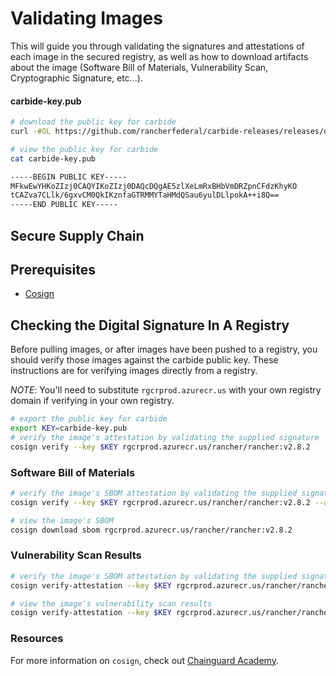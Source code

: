 # Validating Images

This will guide you through validating the signatures and attestations of each image in the secured registry, as well as how to download artifacts about the image (Software Bill of Materials, Vulnerability Scan, Cryptographic Signature, etc...).

#### carbide-key.pub
```bash
# download the public key for carbide
curl -#OL https://github.com/rancherfederal/carbide-releases/releases/download/0.1.1/carbide-key.pub

# view the public key for carbide
cat carbide-key.pub

-----BEGIN PUBLIC KEY-----
MFkwEwYHKoZIzj0CAQYIKoZIzj0DAQcDQgAE5zlXeLmRxBHbVmDRZpnCFdzKhyKO
tCAZva7CLlk/6gxvCM0QkIKznfaGTRMMYTaHMdQSau6yulDLlpokA++i8Q==
-----END PUBLIC KEY-----
```

## Secure Supply Chain

## Prerequisites

* [Cosign](https://docs.sigstore.dev/cosign/installation/)

## Checking the Digital Signature In A Registry

Before pulling images, or after images have been pushed to a registry, you should verify those images against the carbide public key. These instructions are for verifying images directly from a registry.

*NOTE*: You'll need to substitute `rgcrprod.azurecr.us` with your own registry domain if verifying in your own registry.

```bash
# export the public key for carbide
export KEY=carbide-key.pub
# verify the image's attestation by validating the supplied signature
cosign verify --key $KEY rgcrprod.azurecr.us/rancher/rancher:v2.8.2
```

### Software Bill of Materials
```bash
# verify the image's SBOM attestation by validating the supplied signature
cosign verify --key $KEY rgcrprod.azurecr.us/rancher/rancher:v2.8.2 --attachment sbom

# view the image's SBOM
cosign download sbom rgcrprod.azurecr.us/rancher/rancher:v2.8.2
```

### Vulnerability Scan Results
```bash
# verify the image's SBOM attestation by validating the supplied signature
cosign verify-attestation --key $KEY rgcrprod.azurecr.us/rancher/rancher:v2.8.2 --type vuln > /dev/null

# view the image's vulnerability scan results
cosign verify-attestation --key $KEY rgcrprod.azurecr.us/rancher/rancher:v2.8.2 --type vuln | jq -r '.payload' | base64 -d | jq
```

### Resources
For more information on `cosign`, check out [Chainguard Academy](https://edu.chainguard.dev/open-source/sigstore/cosign/how-to-verify-file-signatures-with-cosign/).
